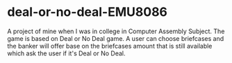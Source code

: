 # deal-or-no-deal-EMU8086

A project of mine when I was in college in Computer Assembly Subject. The game is based on Deal or No Deal game. A user can choose briefcases and the banker will offer base on the briefcases amount that is still available which ask the user if it's Deal or No Deal.
